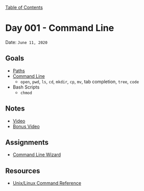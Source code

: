 [Table of Contents](/README.md)

# Day 001 - Command Line

Date: `June 11, 2020`

## Goals
* [Paths](/units/paths/README.md)
* [Command Line](/units/command-line/README.md)
	- `open`, `pwd`, `ls`, `cd`, `mkdir`, `cp`, `mv`, tab completion, `tree`, `code`
* Bash Scripts
	- `chmod`

## Notes
* [Video](https://youtu.be/qtyICA4uyj0)
* [Bonus Video](https://youtu.be/xJgHdH2fieA)

## Assignments
* [Command Line Wizard](../../assignments/command-line-wizard)

## Resources
* [Unix/Linux Command Reference](http://www.cheat-sheets.org/saved-copy/fwunixref.pdf)

